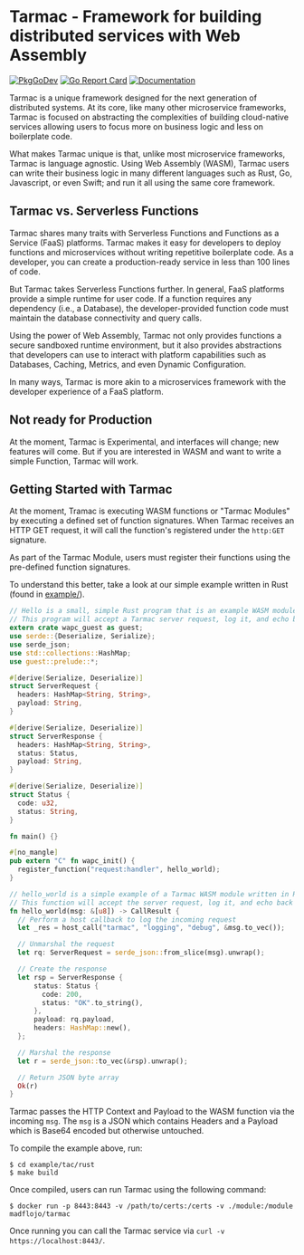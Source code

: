 # Tarmac - Framework for building distributed services with Web Assembly

[![PkgGoDev](https://pkg.go.dev/badge/github.com/madflojo/tarmac)](https://pkg.go.dev/github.com/madflojo/tarmac)
[![Go Report Card](https://goreportcard.com/badge/github.com/madflojo/tarmac)](https://goreportcard.com/report/github.com/madflojo/tarmac)
[![Documentation](https://img.shields.io/badge/Docs-latest-blue)](https://madflojo.gitbook.io/tarmac/)

Tarmac is a unique framework designed for the next generation of distributed systems. At its core, like many other microservice frameworks, Tarmac is focused on abstracting the complexities of building cloud-native services allowing users to focus more on business logic and less on boilerplate code. 

What makes Tarmac unique is that, unlike most microservice frameworks, Tarmac is language agnostic. Using Web Assembly (WASM), Tarmac users can write their business logic in many different languages such as Rust, Go, Javascript, or even Swift; and run it all using the same core framework.

## Tarmac vs. Serverless Functions

Tarmac shares many traits with Serverless Functions and Functions as a Service (FaaS) platforms. Tarmac makes it easy for developers to deploy functions and microservices without writing repetitive boilerplate code. As a developer, you can create a production-ready service in less than 100 lines of code.

But Tarmac takes Serverless Functions further. In general, FaaS platforms provide a simple runtime for user code. If a function requires any dependency (i.e., a Database), the developer-provided function code must maintain the database connectivity and query calls.

Using the power of Web Assembly, Tarmac not only provides functions a secure sandboxed runtime environment, but it also provides abstractions that developers can use to interact with platform capabilities such as Databases, Caching, Metrics, and even Dynamic Configuration. 

In many ways, Tarmac is more akin to a microservices framework with the developer experience of a FaaS platform.

## Not ready for Production

At the moment, Tarmac is Experimental, and interfaces will change; new features will come. But if you are interested in WASM and want to write a simple Function, Tarmac will work.

## Getting Started with Tarmac

At the moment, Tramac is executing WASM functions or "Tarmac Modules" by executing a defined set of function signatures. When Tarmac receives an HTTP GET request, it will call the function's registered under the `http:GET` signature.

As part of the Tarmac Module, users must register their functions using the pre-defined function signatures.

To understand this better, take a look at our simple example written in Rust (found in [example/](example/)).

```rust
// Hello is a small, simple Rust program that is an example WASM module for Tarmac.
// This program will accept a Tarmac server request, log it, and echo back the payload.
extern crate wapc_guest as guest;
use serde::{Deserialize, Serialize};
use serde_json;
use std::collections::HashMap;
use guest::prelude::*;

#[derive(Serialize, Deserialize)]
struct ServerRequest {
  headers: HashMap<String, String>,
  payload: String,
}

#[derive(Serialize, Deserialize)]
struct ServerResponse {
  headers: HashMap<String, String>,
  status: Status,
  payload: String,
}

#[derive(Serialize, Deserialize)]
struct Status {
  code: u32,
  status: String,
}

fn main() {}

#[no_mangle]
pub extern "C" fn wapc_init() {
  register_function("request:handler", hello_world);
}

// hello_world is a simple example of a Tarmac WASM module written in Rust.
// This function will accept the server request, log it, and echo back the payload.
fn hello_world(msg: &[u8]) -> CallResult {
  // Perform a host callback to log the incoming request
  let _res = host_call("tarmac", "logging", "debug", &msg.to_vec());

  // Unmarshal the request
  let rq: ServerRequest = serde_json::from_slice(msg).unwrap();

  // Create the response
  let rsp = ServerResponse {
      status: Status {
        code: 200,
        status: "OK".to_string(),
      },
      payload: rq.payload,
      headers: HashMap::new(),
  };

  // Marshal the response
  let r = serde_json::to_vec(&rsp).unwrap();

  // Return JSON byte array
  Ok(r)
}
```

Tarmac passes the HTTP Context and Payload to the WASM function via the incoming `msg`. The `msg` is a JSON which contains Headers and a Payload which is Base64 encoded but otherwise untouched.

To compile the example above, run:

```shell
$ cd example/tac/rust
$ make build
```

Once compiled, users can run Tarmac using the following command:

```shell
$ docker run -p 8443:8443 -v /path/to/certs:/certs -v ./module:/module madflojo/tarmac
```

Once running you can call the Tarmac service via `curl -v https://localhost:8443/`.
